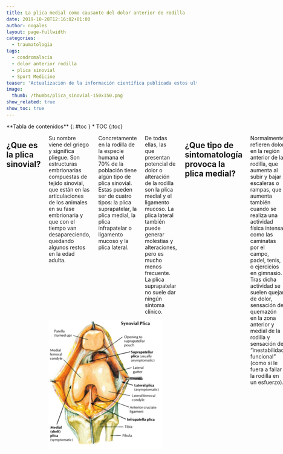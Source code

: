 ```yaml
---
title: La plica medial como causante del dolor anterior de rodilla
date: 2019-10-28T12:16:02+01:00
author: nogales
layout: page-fullwidth
categories:
  - traumatologia
tags:
  - condromalacia
  - dolor anterior rodilla
  - plica sinovial
  - Sport Medicine
teaser: 'Actualización de la información científica publicada estos ultimos años sobre la placa sinovial.'
image:
  thumb: /thumbs/plica_sinovial-150x150.png
show_related: true
show_toc: true
---
```

<div class="row">
<div class="medium-4 medium-push-8 columns" markdown="1">
<div class="panel radius" markdown="1">
**Tabla de contenidos**
{: #toc }
*  TOC
{:toc}
</div>
</div><!-- /.medium-4.columns -->

<div class="medium-8 medium-pull-4 columns" markdown="1">

## ¿Que es la plica sinovial?
<div class="row">
	<div class="large-7 columns">
<p>Su nombre viene del griego y significa pliegue. Son estructuras embrionarias compuestas de tejido sinovial, que están en las articulaciones de los animales en su fase embrionaria y que con el tiempo van desapareciendo, quedando algunos restos en la edad adulta. </p>
<p>Concretamente en la rodilla de la especie humana el 70% de la población tiene algún tipo de plica sinovial. Estas pueden ser de cuatro tipos: la plica suprapatelar, la plica medial, la plica infrapatelar o ligamento mucoso y la plica lateral.</p>
<p>De todas ellas, las que presentan potencial de dolor o alteración de la rodilla son la plica medial y el ligamento mucoso. La plica lateral también puede
generar molestias y alteraciones, pero es mucho menos frecuente. La plica suprapatelar no suele dar ningún síntoma clínico. </p>
	</div>
	<div class="large-5 columns">
      <img src="/images/posts/plica_sinovial-300x340.png">
  </div>
</div>

## ¿Que tipo de sintomatología provoca la plica medial?
Normalmente refieren dolor en la región anterior de la rodilla, que aumenta al subir y bajar escaleras o rampas, que aumenta también cuando se realiza una actividad física intensa como las caminatas por el campo, padel, tenis, o ejercicios en gimnasio. Tras dicha actividad se suelen quejar de dolor, sensación de quemazón en la zona anterior y medial de la rodilla y sensación de “inestabilidad funcional” (como si le fuera a fallar la rodilla en un esfuerzo). 

También refieren que cuando llevan mucho tiempo con la rodilla flexionada, precisan estirarla para que el dolor disminuya. Otras veces los pacientes refieren que al acostarse, precisan del uso de una almohada entre las rodillas para poder conciliar el sueño por disminuir el dolor.

## ¿Hay pruebas diagnósticas para esta patología?
Si las hay, y son test clínicos y test de diagnóstico por imagen: ecografía dinámica y resonancia magnética.

Los **test clínicos** desde el año 2004 por el Dr. Sung Jae Kim (Arthroscopy 2004), describió un test denominado **“MPP test”** (Medial Patellar Plica test) que en 2007 confirmó que se trataba  de una prueba muy fiable por encima del 90% de fiabilidad clínica. Asimismo el Dr. Robert LaPrade describió el **“Plica snap test”** (test del resalte) que es un test complementario al MPP test y que también presenta una importante fiabilidad.

### Test Clínicos
En 2014 Vijail D. Shetty et al (J Knee Surg) reportó unos criterios clínicos para el diagnóstico del S. Plica Medial con especificidad (91%), sensibilidad (100%) y con
valor predictivo de 91/100. 

- **Criterios esenciales**
	- historia de dolor antero-medial, 
	- dolor primariamente sobre cóndilo femoral medial, 
	- plica visible o palpable, 
	- molestias sobre la plica medial y 
	- exclusión de otras causas de dolor antero-medial de rodilla. 

- **Criterios deseables**
	- inicio súbito tras traumatismo vanal, 
	- prueba del edredón, 
	- chasquido audible en la fleco-extensión de la rodilla y 
	- chasquido palpable durante la flexo-extensión de la rodilla.

### Ecografía dinámica
El Dr. Lucas Paczesny (Radiology 2009) describe el **“US dinamic plica test”** que tiene una fiabilidad diagnóstica mayor que la resonancia magnética de rodilla y que evidencia la presencia de la plica medial con respecto a su situación en la articulación fémoro-patelar al balancear la rótula medialmente con la rodilla en extensión. También se puede medir con esta técnica el grosor que presenta la plica medial. Stubbings y Smith (The Knee 2014) en una revisión sistemática y metaanálisis de la exactitud diagnóstica de las pruebas clínicas y por imagen, concluyen que la ecografía tiene una sensibilidad de 0.90 y especificidad de 0.89 .

### Resonancia magnética
El trabajo del Dr. Roberto GarcíaValtuille (RadioGraphics 2002) ha sido muy valioso, ya que enseña muy claramente como hay que buscar estas estructuras y presenta
ejemplos con la correspondiente imagen artroscópica del caso. El estudio mencionado anteriormente de Stubbings y Smith (The Knee 2014) concluye que la RMN de rodilla tiene una sensibilidad del 0.77 y una especificidad de 0.58. 

## ¿Tiene tratamiento?
### Tratamiento conservador
En principio el tratamiento del dolor anterior de rodilla por una plica sinovial medial es conservador: medicación analgésica y antiinflamatoria, tratamiento rehabilitador con ejercicios de fortalecimiento muscular del cuádriceps, estiramientos del cuádriceps y musculatura flexora de la rodilla.

**La infiltración intraplica** descrita en 1985 por GD Revere et al (Am J Sport Med) con infiltraciones de corticoides y anestésicos locales, reporta una tasa de éxito del 73% de las plicas no fibrosadas y pobres resultados en las plicas fibrosadas. La infiltración subsinovial (intraplica) con plasma autólogo rico en plaquetas, es un tipo muy específico de infiltración que se recomienda realizar con control ecográfico. Normalmente se realizan tres infiltraciones. Los resultados de este tratamiento son buenos con una mejoría del 70% de los pacientes (resultados similares a Rovere et al), aunque el tiempo de mejoría va desde el mes a los 6 meses. 

Si a partir de los 6 meses, sigue con el cuadro de dolor, se recomienda el **tratamiento quirúrgico**.

### Tratamiento quirúrgico
Se realiza por técnica artroscópica. En dicho tratamiento se reseca la plica sinovial medial, el tejido hipertrófico de la grasa retropatelar de Hoffa y cualquier
tejido sinovial que esté agrandado o hipertrofiado en la rodilla. Hay controversia si resecar completamente la plica o dejar un resto para evitar dañar la retinácula medial y provocar subluxación de la rótula, pero esta disparidad de soluciones no está resuelta aún. La técnica que uso es con aparato de frecuencia de onda bipolar que provoca un fenómeno de sublimación y evita el sangrado de estas estructuras muy ricas en vasos y nervios, combinado con el sinoviotomo en los tejidos fibróticos y condrales periféricos. Reseco completamente la plica desde el origen hasta el tejido de la grasa de Hoffa evitando profundizar hasta la retinácula medial. 

## ¿Se cura totalmente?
La resección de la plica es la solución al problema del síndrome de la plica sinovial. En los estudios realizados los últimos años, los resultados de la resección de la plica medial son muy buenos, por encima del 90% de curación. La plica medial no solamente es causante del dolor anterior de rodilla sino que en el caso de las plicas fibrosadas son las causantes de daño del cartílago periférico del cóndilo femoral medial.

Bien es cierto que el dolor anterior de rodilla es multifactorial, y que hay que ser muy minuciosos a la hora de buscar las verdaderas causas del mismo, pero también es cierto que esta patología es mas frecuente de lo que hasta ahora se sabía, habiéndose demostrado que se diagnostican menos de las que existen realmente.

Pensar en que el tejido sinovial es uno de los causantes principales del dolor anterior de la rodilla, es de obligada apreciación y descarte, para evitar cometer un fallo diagnóstico. Además los últimos años, han emergido artículos científicos que corroboran que estamos por la buena senda de la solución al problema. En un artículo del libro Osteoarthritis-Diagnosis, Treatment Surgery del Prof Qian Chen con respecto a la plica firmado por el Dr. Ahmet Guney concluye que la plica medial normal es delgada, rosada y flexible y la plica medial patológica es blanca, engrosada y fibrosa, además de que muchas plicas fibrosadas provocan daño cartilaginoso en el fémur.

## Conclusión
Como conclusión, se recomienda que los pacientes que padezcan DOLOR ANTERIOR DE RODILLA, sean estudiados de forma metódica y científica descartando las causas mas
importantes del dolor anterior de rodilla, incluyendo la patología sinovial. Y si esta patología sinovial persiste mas de 6 meses con el tratamiento conservador, debe ser intervenida quirúrgicamente.

## Documento en PDF: 
Si lo desean pueden descargarse el contenido del artículo en formato PDF pinchando en el siguiente enlace: [LA PLICA SINOVIAL COMO CAUSA DEL DOLOR ANTERIOR DE RODILLA](https://www.nogales.eu/wp-content/uploads/2019/10/LA-PLICA-SINOVIAL-COMO-CAUSA-DEL-DOLOR-ANTERIOR-DE-RODILLA.pdf)

</div><!-- /.medium-8.columns -->
</div><!-- /.row -->


